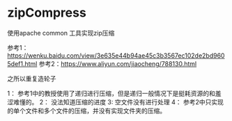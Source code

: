 # zipCompress
使用apache common 工具实现zip压缩


参考1：https://wenku.baidu.com/view/3e635e44b94ae45c3b3567ec102de2bd9605def1.html
参考2：https://www.aliyun.com/jiaocheng/788130.html

之所以重复造轮子

1： 参考1中的教授使用了递归进行压缩，但是递归一般情况下是挺耗资源的和羞涩难懂的。
2： 没法知道压缩的进度
3:  空文件没有进行处理
4： 参考2中只实现的单个文件和多个文件的压缩，并没有实现文件夹的压缩。

